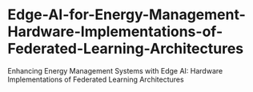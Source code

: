 # Edge-AI-for-Energy-Management-Hardware-Implementations-of-Federated-Learning-Architectures
Enhancing Energy Management Systems with Edge AI: Hardware Implementations of Federated Learning Architectures
